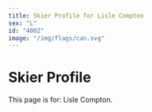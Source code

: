 ```yaml
---
title: Skier Profile for Lisle Compton
sex: "L"
id: "4002"
image: "/img/flags/can.svg" 
---
```


# Skier Profile

This page is for: Lisle Compton.
    